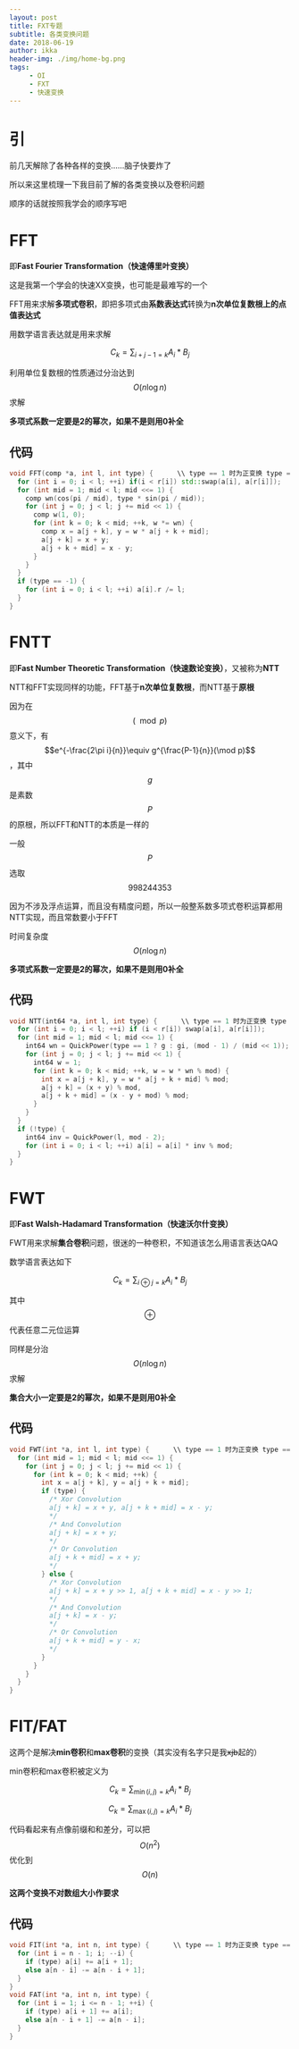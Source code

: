 ```yaml
---
layout: post
title: FXT专题
subtitle: 各类变换问题
date: 2018-06-19
author: ikka
header-img: ./img/home-bg.png
tags: 
     - OI
     - FXT
     - 快速变换
---
```

# 引

前几天解除了各种各样的变换……脑子快要炸了

所以来这里梳理一下我目前了解的各类变换以及卷积问题

顺序的话就按照我学会的顺序写吧

# FFT

即**Fast Fourier Transformation（快速傅里叶变换）**

这是我第一个学会的快速XX变换，也可能是最难写的一个

FFT用来求解**多项式卷积**，即把多项式由**系数表达式**转换为**n次单位复数根上的点值表达式**

用数学语言表达就是用来求解 

$$C_{k} = \sum_{i + j - 1 = k}A_{i}*B_{j}$$

利用单位复数根的性质通过分治达到 $$O(n\log n)$$ 求解

**多项式系数一定要是2的幂次，如果不是则用0补全**

## 代码

``` cpp
void FFT(comp *a, int l, int type) {      \\ type == 1 时为正变换 type == -1 时为逆变换
  for (int i = 0; i < l; ++i) if(i < r[i]) std::swap(a[i], a[r[i]]);
  for (int mid = 1; mid < l; mid <<= 1) {
    comp wn(cos(pi / mid), type * sin(pi / mid));
    for (int j = 0; j < l; j += mid << 1) {
      comp w(1, 0);
      for (int k = 0; k < mid; ++k, w *= wn) {
        comp x = a[j + k], y = w * a[j + k + mid];
        a[j + k] = x + y;
        a[j + k + mid] = x - y;
      }
    }
  }
  if (type == -1) {
    for (int i = 0; i < l; ++i) a[i].r /= l;
  }
}
```

# FNTT

即**Fast Number Theoretic Transformation（快速数论变换）**，又被称为**NTT**

NTT和FFT实现同样的功能，FFT基于**n次单位复数根**，而NTT基于**原根**

因为在 $$(\mod p)$$ 意义下，有 $$e^{-\frac{2\pi i}{n}}\equiv g^{\frac{P-1}{n}}(\mod p)$$，其中 $$g$$ 是素数 $$P$$ 的原根，所以FFT和NTT的本质是一样的

一般 $$P$$ 选取 $$998244353$$

因为不涉及浮点运算，而且没有精度问题，所以一般整系数多项式卷积运算都用NTT实现，而且常数要小于FFT

时间复杂度 $$O(n\log n)$$

**多项式系数一定要是2的幂次，如果不是则用0补全**

## 代码

``` cpp
void NTT(int64 *a, int l, int type) {      \\ type == 1 时为正变换 type == -1 时为逆变换
  for (int i = 0; i < l; ++i) if (i < r[i]) swap(a[i], a[r[i]]);
  for (int mid = 1; mid < l; mid <<= 1) {
    int64 wn = QuickPower(type == 1 ? g : gi, (mod - 1) / (mid << 1));
    for (int j = 0; j < l; j += mid << 1) {
      int64 w = 1;
      for (int k = 0; k < mid; ++k, w = w * wn % mod) {
        int x = a[j + k], y = w * a[j + k + mid] % mod;
        a[j + k] = (x + y) % mod,
        a[j + k + mid] = (x - y + mod) % mod;
      }
    }
  }
  if (!type) {
    int64 inv = QuickPower(l, mod - 2);
    for (int i = 0; i < l; ++i) a[i] = a[i] * inv % mod;
  }
}
```

# FWT

即**Fast Walsh-Hadamard Transformation（快速沃尔什变换）**

FWT用来求解**集合卷积**问题，很迷的一种卷积，不知道该怎么用语言表达QAQ

数学语言表达如下

$$C_{k} = \sum_{i\oplus j=k}A_{i}*B_{j}$$

其中 $$\oplus$$ 代表任意二元位运算

同样是分治 $$O(n\log n)$$ 求解

**集合大小一定要是2的幂次，如果不是则用0补全**

## 代码

``` cpp
void FWT(int *a, int l, int type) {      \\ type == 1 时为正变换 type == 0 时为逆变换
  for (int mid = 1; mid < l; mid <<= 1) {
    for (int j = 0; j < l; j += mid << 1) {
      for (int k = 0; k < mid; ++k) {
        int x = a[j + k], y = a[j + k + mid];
        if (type) {
          /* Xor Convolution
          a[j + k] = x + y, a[j + k + mid] = x - y;
          */
          /* And Convolution
          a[j + k] = x + y;
          */
          /* Or Convolution
          a[j + k + mid] = x + y;
          */
        } else {
          /* Xor Convolution
          a[j + k] = x + y >> 1, a[j + k + mid] = x - y >> 1;
          */
          /* And Convolution
          a[j + k] = x - y;
          */
          /* Or Convolution
          a[j + k + mid] = y - x;
          */
        }
      }
    }
  }
}
```

# FIT/FAT

这两个是解决**min卷积**和**max卷积**的变换（其实没有名字只是我~~xjb~~起的）

min卷积和max卷积被定义为

$$C_{k}=\sum_{\min(i,j)=k}A_{i}*B_{j}$$

$$C_{k}=\sum_{\max(i,j)=k}A_{i}*B_{j}$$

代码看起来有点像前缀和和差分，可以把 $$O(n^2)$$ 优化到 $$O(n)$$

**这两个变换不对数组大小作要求**

## 代码

``` cpp
void FIT(int *a, int n, int type) {      \\ type == 1 时为正变换 type == 0 时为逆变换
  for (int i = n - 1; i; --i) {
    if (type) a[i] += a[i + 1];
    else a[n - i] -= a[n - i + 1];
  }
}
void FAT(int *a, int n, int type) {
  for (int i = 1; i <= n - 1; ++i) {
    if (type) a[i + 1] += a[i];
    else a[n - i + 1] -= a[n - i];
  }
}
```
